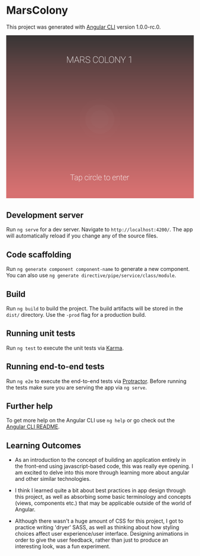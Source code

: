 # MarsColony

This project was generated with [Angular CLI](https://github.com/angular/angular-cli) version 1.0.0-rc.0.

![Alt text](/src/assets/images/screen-shot.png?raw=true "Optional Title")

## Development server
Run `ng serve` for a dev server. Navigate to `http://localhost:4200/`. The app will automatically reload if you change any of the source files.

## Code scaffolding

Run `ng generate component component-name` to generate a new component. You can also use `ng generate directive/pipe/service/class/module`.

## Build

Run `ng build` to build the project. The build artifacts will be stored in the `dist/` directory. Use the `-prod` flag for a production build.

## Running unit tests

Run `ng test` to execute the unit tests via [Karma](https://karma-runner.github.io).

## Running end-to-end tests

Run `ng e2e` to execute the end-to-end tests via [Protractor](http://www.protractortest.org/).
Before running the tests make sure you are serving the app via `ng serve`.

## Further help

To get more help on the Angular CLI use `ng help` or go check out the [Angular CLI README](https://github.com/angular/angular-cli/blob/master/README.md).


## Learning Outcomes

* As an introduction to the concept of building an application entirely in the front-end using javascript-based code, this was really eye opening. I am excited to delve into this more through learning more about angular and other similar technologies.

* I think I learned quite a bit about best practices in app design through this project, as well as absorbing some basic terminology and concepts (views, components etc.) that may be applicable outside of the world of Angular.

* Although there wasn't a huge amount of CSS for this project, I got to practice writing 'dryer' SASS, as well as thinking about how styling choices affect user experience/user interface. Designing animations in order to give the user feedback, rather than just to produce an interesting look, was a fun experiment.




